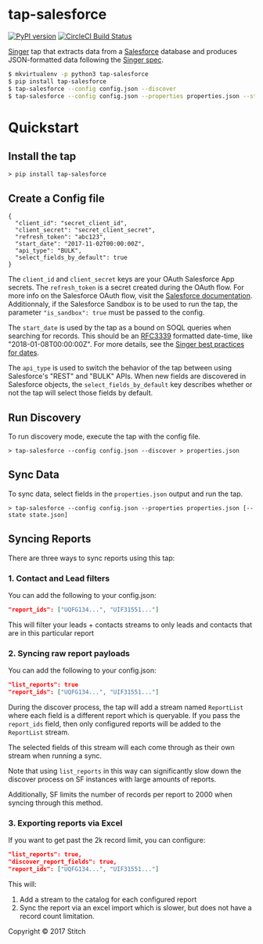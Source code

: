 # tap-salesforce

[![PyPI version](https://badge.fury.io/py/tap-mysql.svg)](https://badge.fury.io/py/tap-salesforce)
[![CircleCI Build Status](https://circleci.com/gh/singer-io/tap-salesforce.png)](https://circleci.com/gh/singer-io/tap-salesforce.png)


[Singer](https://www.singer.io/) tap that extracts data from a [Salesforce](https://www.salesforce.com/) database and produces JSON-formatted data following the [Singer spec](https://github.com/singer-io/getting-started/blob/master/SPEC.md).

```bash
$ mkvirtualenv -p python3 tap-salesforce
$ pip install tap-salesforce
$ tap-salesforce --config config.json --discover
$ tap-salesforce --config config.json --properties properties.json --state state.json
```

# Quickstart

## Install the tap

```
> pip install tap-salesforce
```

## Create a Config file

```
{
  "client_id": "secret_client_id",
  "client_secret": "secret_client_secret",
  "refresh_token": "abc123",
  "start_date": "2017-11-02T00:00:00Z",
  "api_type": "BULK",
  "select_fields_by_default": true
}
```

The `client_id` and `client_secret` keys are your OAuth Salesforce App secrets. The `refresh_token` is a secret created during the OAuth flow. For more info on the Salesforce OAuth flow, visit the [Salesforce documentation](https://developer.salesforce.com/docs/atlas.en-us.api_rest.meta/api_rest/intro_understanding_web_server_oauth_flow.htm). Additionnaly, if the Salesforce Sandbox is to be used to run the tap, the parameter `"is_sandbox": true` must be passed to the config.

The `start_date` is used by the tap as a bound on SOQL queries when searching for records.  This should be an [RFC3339](https://www.ietf.org/rfc/rfc3339.txt) formatted date-time, like "2018-01-08T00:00:00Z". For more details, see the [Singer best practices for dates](https://github.com/singer-io/getting-started/blob/master/BEST_PRACTICES.md#dates).

The `api_type` is used to switch the behavior of the tap between using Salesforce's "REST" and "BULK" APIs. When new fields are discovered in Salesforce objects, the `select_fields_by_default` key describes whether or not the tap will select those fields by default.

## Run Discovery

To run discovery mode, execute the tap with the config file.

```
> tap-salesforce --config config.json --discover > properties.json
```

## Sync Data

To sync data, select fields in the `properties.json` output and run the tap.

```
> tap-salesforce --config config.json --properties properties.json [--state state.json]
```

## Syncing Reports

There are three ways to sync reports using this tap:

### 1. Contact and Lead filters

You can add the following to your config.json:
```json
"report_ids": ["UQFG134...", "UIF31551..."]
```

This will filter your leads + contacts streams to only leads and contacts that are in this particular report

### 2. Syncing raw report payloads

You can add the following to your config.json:
```json
"list_reports": true
"report_ids": ["UQFG134...", "UIF31551..."]
```

During the discover process, the tap will add a stream named `ReportList` where each field is a different report which is queryable. 
If you pass the `report_ids` field, then only configured reports will be added to the `ReportList` stream.

The selected fields of this stream will each come through as their own stream when running a sync. 

Note that using `list_reports` in this way can significantly slow down the discover process on SF instances with large amounts of reports.

Additionally, SF limits the number of records per report to 2000 when syncing through this method.

### 3. Exporting reports via Excel

If you want to get past the 2k record limit, you can configure:
```json
"list_reports": true,
"discover_report_fields": true,
"report_ids": ["UQFG134...", "UIF31551..."]
```

This will:
1) Add a stream to the catalog for each configured report
2) Sync the report via an excel import which is slower, but does not have a record count limitation.

Copyright &copy; 2017 Stitch

